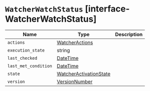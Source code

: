 # `WatcherWatchStatus` [interface-WatcherWatchStatus]

| Name | Type | Description |
| - | - | - |
| `actions` | [WatcherActions](./WatcherActions.md) | &nbsp; |
| `execution_state` | string | &nbsp; |
| `last_checked` | [DateTime](./DateTime.md) | &nbsp; |
| `last_met_condition` | [DateTime](./DateTime.md) | &nbsp; |
| `state` | [WatcherActivationState](./WatcherActivationState.md) | &nbsp; |
| `version` | [VersionNumber](./VersionNumber.md) | &nbsp; |
